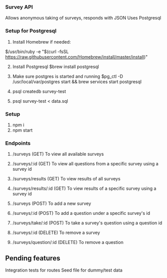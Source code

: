 ### Survey API
Allows anonymous taking of surveys, responds with JSON
Uses Postgresql

### Setup for Postgresql
1) Install Homebrew if needed:

$/usr/bin/ruby -e "$(curl -fsSL https://raw.githubusercontent.com/Homebrew/install/master/install)"

2) Install Postgresql
$brew install postgresql

3) Make sure postgres is started and running
$pg_ctl -D /usr/local/var/postgres start && brew services start postgresql

4) psql createdb survey-test
5) psql survey-test < data.sql

### Setup
1) npm i
2) npm start

### Endpoints
1) /surveys (GET) To view all available surveys
2) /surveys/:id (GET) To view all questions from a specific survey using a survey id
3) /surveys/results (GET) To view results of all surveys
4) /surveys/results/:id (GET) To view results of a specific survey using a survey id

5) /surveys (POST) To add a new survey
6) /surveys/:id (POST) To add a question under a specific survey's id
7) /surveys/take/:id (POST) To take a survey's question using a question id

8) /surveys/:id (DELETE) To remove a survey
9) /surveys/question/:id (DELETE) To remove a question

## Pending features
Integration tests for routes
Seed file for dummy/test data
